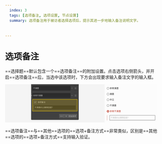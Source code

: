 ```yaml
---
  index: 3
  tags: [选项备注, 选项设置, 节点设置]
  summary: 选项备注用于被访者选择选项后，提示其进一步地输入备注说明文字。


---
```







# 选项备注

==选择题==默认包含一个==选项备注==的附加设置。点击选项右侧箭头，并开启==选项备注==后，当选中该选项时，下方会出现要求输入备注文字的输入框。

<img src='../assets/03optionSetting/03optionComment/comments.png'>

==选项备注==与==其他==选项的==选项+备注方式==非常类似，区别是==其他==选项的==选项+备注方式==支持输入验证。
